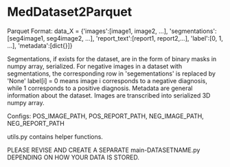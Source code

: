 # MedDataset2Parquet

Parquet Format:
 data_X = {'images':[image1, image2, ...],
'segmentations': [seg4image1, seg4image2, ...],
'report_text':[report1, report2,...],
'label':[0, 1, ...],
'metadata':[dict{}]}

Segmentations, if exists for the dataset, are in the form of binary masks in numpy array, serialized.
For negative images in a dataset with segmentations, the corresponding row in 'segementations' is replaced by 'None'
label[i] = 0 means image i corresponds to a negative diagnosis, while 1 corresponds to a positive diagnosis.
Metadata are general information about the dataset.
Images are transcribed into serialized 3D numpy array.

Configs: POS_IMAGE_PATH, POS_REPORT_PATH, NEG_IMAGE_PATH, NEG_REPORT_PATH

utils.py contains helper functions.

PLEASE REVISE AND CREATE A SEPARATE main-DATASETNAME.py DEPENDING ON HOW YOUR DATA IS STORED.